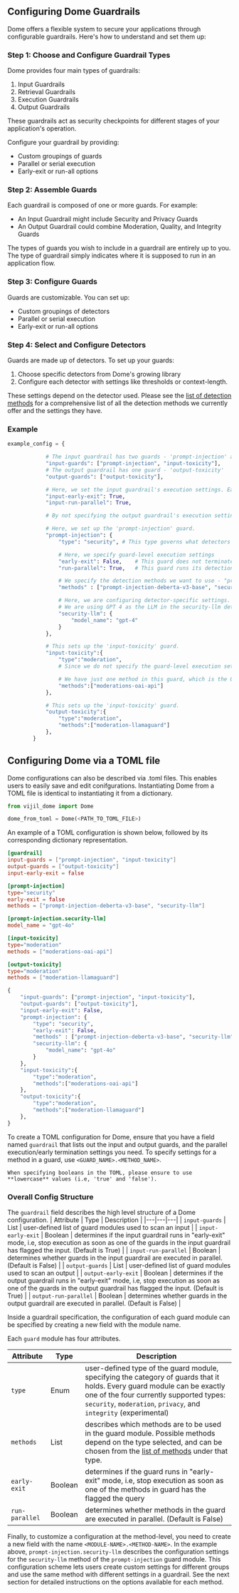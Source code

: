 ## Configuring Dome Guardrails

Dome offers a flexible system to secure your applications through configurable guardrails. Here's how to understand and set them up:

### Step 1: Choose and Configure Guardrail Types

Dome provides four main types of guardrails:
1. Input Guardrails
2. Retrieval Guardrails
3. Execution Guardrails
4. Output Guardrails

These guardrails act as security checkpoints for different stages of your application's operation. 

Configure your guardrail by providing:
- Custom groupings of guards
- Parallel or serial execution
- Early-exit or run-all options

### Step 2: Assemble Guards

Each guardrail is composed of one or more guards. For example:
- An Input Guardrail might include Security and Privacy Guards
- An Output Guardrail could combine Moderation, Quality, and Integrity Guards

The types of guards you wish to include in a guardrail are entirely up to you. The type of guardrail simply indicates where it is supposed to run in an application flow. 

### Step 3: Configure Guards

Guards are customizable. You can set up:
- Custom groupings of detectors
- Parallel or serial execution
- Early-exit or run-all options

### Step 4: Select and Configure Detectors

Guards are made up of detectors. To set up your guards:
1. Choose specific detectors from Dome's growing library
2. Configure each detector with settings like thresholds or context-length. 

These settings depend on the detector used. Please see the [list of detection methods](guards/index.md) for a comprehensive list of all the detection methods we currently offer and the settings they have. 

### Example

````python
example_config = {

            # The input guardrail has two guards - 'prompt-injection' and 'input-toxicity'
            "input-guards": ["prompt-injection", "input-toxicity"],
            # The output guardrail has one guard - 'output-toxicity'
            "output-guards": ["output-toxicity"],

            # Here, we set the input guardrail's execution settings. Early-exit and parallel execution are enabled
            "input-early-exit": True,
            "input-run-parallel": True,

            # By not specifying the output guardrail's execution settings, the default values are used. It runs serially, and has early-exit enabled.

            # Here, we set up the 'prompt-injection' guard. 
            "prompt-injection": {
                "type": "security", # This type governs what detectors can be used in the guard. Only detectors of the same type can be used

                # Here, we specify guard-level execution settings
                "early-exit": False,    # This guard does not terminate early
                "run-parallel": True,   # This guard runs its detection methods in parallel

                # We specify the detection methods we want to use - "prompt-injection-deberta-v3-base" and "security-llm", both of which are security methods
                "methods" : ["prompt-injection-deberta-v3-base", "security-llm"],

                # Here, we are configuring detector-specific settings. 
                # We are using GPT 4 as the LLM in the security-llm detector instead of the default GPT-4 Turbo
                "security-llm": {
                    "model_name": "gpt-4"
                }
            },

            # This sets up the 'input-toxicity' guard. 
            "input-toxicity":{
                "type":"moderation",
                # Since we do not specify the guard-level execution settings, the default values are used. It runs serially, and has early-exit enabled.

                # We have just one method in this guard, which is the OpenAI moderations API
                "methods":["moderations-oai-api"]
            },

            # This sets up the 'input-toxicity' guard. 
            "output-toxicity":{
                "type":"moderation",
                "methods":["moderation-llamaguard"]
            },
        }
````



## Configuring Dome via a TOML file

Dome configurations can also be described via .toml files. This enables users to easily save and edit conifgurations. Instantiating Dome from a TOML file is identical to instantiating it from a dictionary.
```python
from vijil_dome import Dome

dome_from_toml = Dome(<PATH_TO_TOML_FILE>)
```

An example of a TOML configuration is shown below, followed by its corresponding dictionary representation. 

````toml
[guardrail]
input-guards = ["prompt-injection", "input-toxicity"] 
output-guards = ["output-toxicity"] 
input-early-exit = false

[prompt-injection] 
type="security"
early-exit = false
methods = ["prompt-injection-deberta-v3-base", "security-llm"]

[prompt-injection.security-llm]
model_name = "gpt-4o"

[input-toxicity]
type="moderation"
methods = ["moderations-oai-api"]

[output-toxicity]
type="moderation"
methods = ["moderation-llamaguard"]
````

````python
{
    "input-guards": ["prompt-injection", "input-toxicity"],
    "output-guards": ["output-toxicity"],
    "input-early-exit": False,
    "prompt-injection": {
        "type": "security",
        "early-exit": False,
        "methods" : ["prompt-injection-deberta-v3-base", "security-llm"],
        "security-llm": {
            "model_name": "gpt-4o"
        }
    },
    "input-toxicity":{
        "type":"moderation",
        "methods":["moderations-oai-api"]
    },
    "output-toxicity":{
        "type":"moderation",
        "methods":["moderation-llamaguard"]
    },
}
````

To create a TOML configuration for Dome, ensure that you have a field named ```guardrail``` that lists out the input and output guards, and the parallel execution/early termination settings you need. To specify settings for a method in a guard, use  ```<GUARD_NAME>.<METHOD_NAME>```. 

````{note}
When specifying booleans in the TOML, please ensure to use **lowercase** values (i.e, 'true' and 'false').
````

### Overall Config Structure


The ```guardrail``` field describes the high level structure of a Dome configuration.
| Attribute | Type | Description |
|---|---|---|
| `input-guards` | List | user-defined list of guard modules used to scan an input |
| `input-early-exit` | Boolean | determines if the input guardrail runs in "early-exit" mode, i.e, stop execution as soon as one of the guards in the input guardrail has flagged the input. (Default is True) |
| `input-run-parallel` | Boolean | determines whether guards in the input guardrail are executed in parallel. (Default is False) |
| `output-guards` | List | user-defined list of guard modules used to scan an output |
| `output-early-exit` | Boolean | determines if the output guardrail runs in "early-exit" mode, i.e, stop execution as soon as one of the guards in the output guardrail has flagged the input. (Default is True) |
| `output-run-parallel` | Boolean | determines whether guards in the output guardrail are executed in parallel. (Default is False) |

Inside a guardrail specification, the configuration of each guard module can be specified by creating a new field with the module name. 

Each ```guard``` module has four attributes.

| Attribute | Type | Description |
|---|---|---|
| `type` | Enum | user-defined type of the guard module, specifying the category of guards that it holds. Every guard module can be exactly one of the four currently supported types: `security`, `moderation`, `privacy`, and `integrity` (experimental) |
| `methods` | List | describes which methods are to be used in the guard module. Possible methods depend on the type selected, and can be chosen from the [list of methods](guards/index.md) under that type. 
| `early-exit` | Boolean | determines if the guard runs in "early-exit" mode, i.e, stop execution as soon as one of the methods in guard has the flagged the query |
| `run-parallel` | Boolean |  determines whether methods in the guard are executed in parallel. (Default is False) |

Finally, to customize a configuration at the method-level, you need to create a new field with the name ```<MODULE-NAME>.<METHOD-NAME>```. In the example above, ```prompt-injection.security-llm``` describes the configuration settings for the ```security-llm``` method of the ```prompt-injection``` guard module. This configuration scheme lets users create custom settings for different groups and use the same method with different settings in a guardrail. See the next section for detailed instructions on the options available for each method.